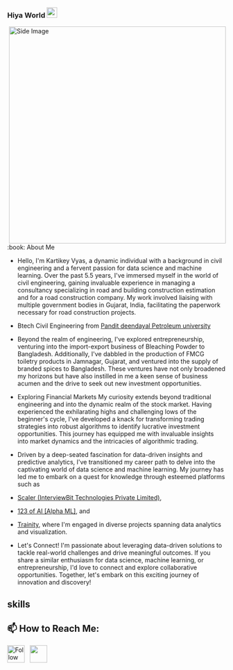 ### Hiya World  <img src="https://github.com/TheDudeThatCode/TheDudeThatCode/blob/master/Assets/Earth.gif" width="24px">
<img src="https://github.com/Anmol-Baranwal/Cool-GIFs-For-GitHub/assets/74038190/7d484dc9-68a9-4ee6-a767-aea59035c12d"  alt="Side Image" align ="right" width="500">
<br><br>
 :book: About Me

- Hello, I'm Kartikey Vyas, a dynamic individual with a background in civil engineering and a fervent passion for data science and machine learning. Over the past 5.5 years, I've immersed myself in the world of civil engineering, gaining invaluable experience in managing a consultancy specializing in road and building construction estimation and for a road construction company. My work involved liaising with multiple government bodies in Gujarat, India, facilitating the paperwork necessary for road construction projects.
- Btech Civil Engineering from [Pandit deendayal Petroleum university](https://www.pdpu.ac.in/)

- Beyond the realm of engineering, I've explored entrepreneurship, venturing into the import-export business of Bleaching Powder to Bangladesh. Additionally, I've dabbled in the production of FMCG toiletry products in Jamnagar, Gujarat, and ventured into the supply of branded spices to Bangladesh. These ventures have not only broadened my horizons but have also instilled in me a keen sense of business acumen and the drive to seek out new investment opportunities.

- Exploring Financial Markets
My curiosity extends beyond traditional engineering and into the dynamic realm of the stock market. Having experienced the exhilarating highs and challenging lows of the beginner's cycle, I've developed a knack for transforming trading strategies into robust algorithms to identify lucrative investment opportunities. This journey has equipped me with invaluable insights into market dynamics and the intricacies of algorithmic trading.

- Driven by a deep-seated fascination for data-driven insights and predictive analytics, I've transitioned my career path to delve into the captivating world of data science and machine learning. My journey has led me to embark on a quest for knowledge through esteemed platforms such as
-  [Scaler (InterviewBit Technologies Private Limited)](https://www.scaler.com/data-science-course/),
-  [123 of AI [Alpha ML]](https://www.123ofai.com/), and
-  [Trainity](https://trainity.in/), where I'm engaged in diverse projects spanning data analytics and visualization.

- Let's Connect!
I'm passionate about leveraging data-driven solutions to tackle real-world challenges and drive meaningful outcomes. If you share a similar enthusiasm for data science, machine learning, or entrepreneurship, I'd love to connect and explore collaborative opportunities. Together, let's embark on this exciting journey of innovation and discovery!
## skills



## 📫 How to Reach Me:
[<img height="40" src="https://img.icons8.com/color/48/000000/linkedin.png" height="40em" align="center" alt="Follow Kartikey on LinkedIn" title="Follow Kartikey on LinkedIn"/>](https://www.linkedin.com/in/kartikey-vyas-2a29b9273) &nbsp; <a href="mailto:kvsvyas@gmail.com"> <img height="40" src="https://img.icons8.com/fluent/48/000000/gmail.png" align="center" />


<!--
**Richkart700/Richkart700** is a ✨ _special_ ✨ repository because its `README.md` (this file) appears on your GitHub profile.
-->
